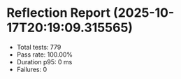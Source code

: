 # Reflection Report (2025-10-17T20:19:09.315565)

- Total tests: 779
- Pass rate: 100.00%
- Duration p95: 0 ms
- Failures: 0

